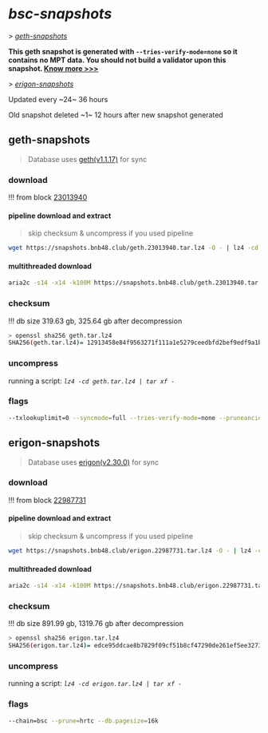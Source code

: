 # *bsc-snapshots*


*\> [geth-snapshots](#geth-snapshots)*

**This geth snapshot is generated with `--tries-verify-mode=none` so it contains no MPT data. You should not build a validator upon this snapshot. [Know more >>>](https://github.com/bnb-chain/bsc/pull/926)**

*\> [erigon-snapshots](#erigon-snapshots)*

Updated every ~24~ 36 hours

Old snapshot deleted ~1~ 12 hours after new snapshot generated

## geth-snapshots


> Database uses [geth(v1.1.17)](https://github.com/bnb-chain/bsc/releases/tag/v1.1.17) for sync


### download

<!-- begin_geth -->

!!! from block [23013940](https://bscscan.com/block/23013940)

#### pipeline download and extract
> skip checksum & uncompress if you used pipeline
```bash
wget https://snapshots.bnb48.club/geth.23013940.tar.lz4 -O - | lz4 -cd | tar xf -
```

#### multithreaded download

```bash
aria2c -s14 -x14 -k100M https://snapshots.bnb48.club/geth.23013940.tar.lz4 -o geth.tar.lz4
```


### checksum

!!! db size 319.63 gb, 325.64 gb after decompression
```bash
> openssl sha256 geth.tar.lz4
SHA256(geth.tar.lz4)= 12913458e84f9563271f111a1e5279ceedbfd2bef9edf9a1b695cf173531408e
```

<!-- end_geth -->

### uncompress


running a script: _`lz4 -cd geth.tar.lz4 | tar xf -`_


### flags


```bash
--txlookuplimit=0 --syncmode=full --tries-verify-mode=none --pruneancient=true --diffblock=5000
```


## erigon-snapshots


> Database uses [erigon(v2.30.0)](https://github.com/ledgerwatch/erigon/releases/tag/v2.30.0) for sync


### download

<!-- begin_erigon -->

!!! from block [22987731](https://bscscan.com/block/22987731)

#### pipeline download and extract
> skip checksum & uncompress if you used pipeline
```bash
wget https://snapshots.bnb48.club/erigon.22987731.tar.lz4 -O - | lz4 -cd | tar xf -
```

#### multithreaded download

```bash
aria2c -s14 -x14 -k100M https://snapshots.bnb48.club/erigon.22987731.tar.lz4 -o erigon.tar.lz4
```


### checksum

!!! db size 891.99 gb, 1319.76 gb after decompression
```bash
> openssl sha256 erigon.tar.lz4
SHA256(erigon.tar.lz4)= edce95ddcae8b7829f09cf51b8cf47290de261ef5ee3273226883a3e68e38844
```

<!-- end_erigon -->

### uncompress


running a script: _`lz4 -cd erigon.tar.lz4 | tar xf -`_


### flags


```bash
--chain=bsc --prune=hrtc --db.pagesize=16k
```
